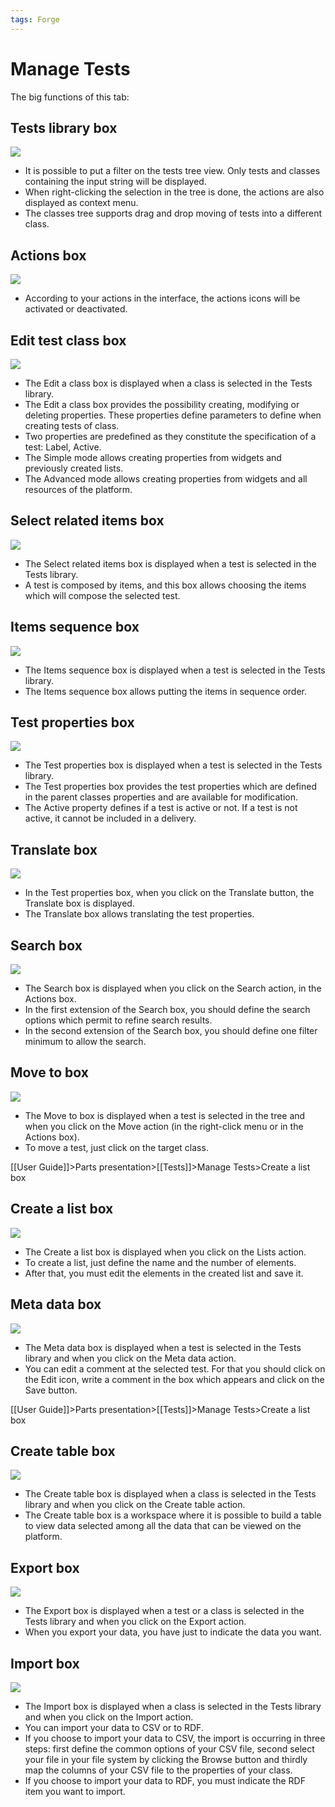 ```yaml
---
tags: Forge
---
```


Manage Tests
============

The big functions of this tab:

Tests library box
-----------------

![](resources/tests-library.png)

-   It is possible to put a filter on the tests tree view. Only tests and classes containing the input string will be displayed.
-   When right-clicking the selection in the tree is done, the actions are also displayed as context menu.
-   The classes tree supports drag and drop moving of tests into a different class.

Actions box
-----------

![](resources/tests-actions.png)

-   According to your actions in the interface, the actions icons will be activated or deactivated.

Edit test class box
-------------------

![](resources/tests-editclass.png)

-   The Edit a class box is displayed when a class is selected in the Tests library.
-   The Edit a class box provides the possibility creating, modifying or deleting properties. These properties define parameters to define when creating tests of class.
-   Two properties are predefined as they constitute the specification of a test: Label, Active.
-   The Simple mode allows creating properties from widgets and previously created lists.
-   The Advanced mode allows creating properties from widgets and all resources of the platform.

Select related items box
------------------------

![](resources/tests-selectrelateditems.png)

-   The Select related items box is displayed when a test is selected in the Tests library.
-   A test is composed by items, and this box allows choosing the items which will compose the selected test.

Items sequence box
------------------

![](resources/tests-itemssequence.png)

-   The Items sequence box is displayed when a test is selected in the Tests library.
-   The Items sequence box allows putting the items in sequence order.

Test properties box
-------------------

![](resources/tests-properties.png)

-   The Test properties box is displayed when a test is selected in the Tests library.
-   The Test properties box provides the test properties which are defined in the parent classes properties and are available for modification.
-   The Active property defines if a test is active or not. If a test is not active, it cannot be included in a delivery.

Translate box
-------------

![](resources/tests-translate.png)

-   In the Test properties box, when you click on the Translate button, the Translate box is displayed.
-   The Translate box allows translating the test properties.

Search box
----------

![](resources/tests-search.png)

-   The Search box is displayed when you click on the Search action, in the Actions box.
-   In the first extension of the Search box, you should define the search options which permit to refine search results.
-   In the second extension of the Search box, you should define one filter minimum to allow the search.

Move to box
-----------

![](resources/tests-move.png)

-   The Move to box is displayed when a test is selected in the tree and when you click on the Move action (in the right-click menu or in the Actions box).
-   To move a test, just click on the target class.

[[User Guide]]\>Parts presentation\>[[Tests]]\>Manage Tests\>Create a list box

Create a list box
-----------------

![](resources/tests-list.png)

-   The Create a list box is displayed when you click on the Lists action.
-   To create a list, just define the name and the number of elements.
-   After that, you must edit the elements in the created list and save it.

Meta data box
-------------

![](resources/tests-metadata.png)

-   The Meta data box is displayed when a test is selected in the Tests library and when you click on the Meta data action.
-   You can edit a comment at the selected test. For that you should click on the Edit icon, write a comment in the box which appears and click on the Save button.

[[User Guide]]\>Parts presentation\>[[Tests]]\>Manage Tests\>Create a list box

Create table box
----------------

![](resources/tests-createtable.png)

-   The Create table box is displayed when a class is selected in the Tests library and when you click on the Create table action.
-   The Create table box is a workspace where it is possible to build a table to view data selected among all the data that can be viewed on the platform.

Export box
----------

![](resources/tests-export.png)

-   The Export box is displayed when a test or a class is selected in the Tests library and when you click on the Export action.
-   When you export your data, you have just to indicate the data you want.

Import box
----------

![](resources/tests-import.png)

-   The Import box is displayed when a class is selected in the Tests library and when you click on the Import action.
-   You can import your data to CSV or to RDF.
-   If you choose to import your data to CSV, the import is occurring in three steps: first define the common options of your CSV file, second select your file in your file system by clicking the Browse button and thirdly map the columns of your CSV file to the properties of your class.
-   If you choose to import your data to RDF, you must indicate the RDF item you want to import.

